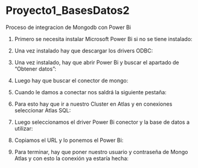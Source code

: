 # Proyecto1_BasesDatos2


Proceso de integracion de Mongodb con Power Bi

1.	Primero se necesita instalar Microsoft Power Bi si no se tiene instalado:
 

2.	Una vez instalado hay que descargar los drivers ODBC:
 
3.	Una vez instalado, hay que abrir Power Bi y buscar el apartado de “Obtener datos”:
 
4.	Luego hay que buscar el conector de mongo:
 
5.	Cuando le damos a conectar nos saldrá la siguiente pestaña:
 
6.	Para esto hay que ir a nuestro Cluster en Atlas y en conexiones seleccionar Atlas SQL:
 
7.	Luego seleccionamos el driver Power Bi conector y la base de datos a utilizar:
 
8.	Copiamos el URL y lo ponemos el Power Bi:
 
9.	Para terminar, hay que poner nuestro usuario y contraseña de Mongo Atlas y con esto la conexión ya estaría hecha:
 
 


